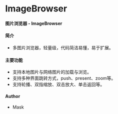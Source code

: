 # ImageBrowser
#### 图片浏览器 - ImageBrowser

#### 简介
- 多图片浏览器，轻量级，代码简洁易懂，易于扩展。

#### 主要功能
- 支持本地图片与网络图片的加载与浏览。
- 支持多种界面跳转方式，push、present、zoom等。
- 支持轮播、双指缩放、双击放大、单击返回等。

#### Author 
- Mask
